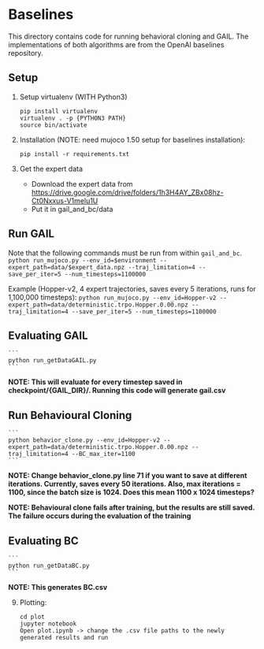 # Baselines
This directory contains code for running behavioral cloning and GAIL. The implementations of both algorithms are from the OpenAI baselines repository.

## Setup


1. Setup virtualenv (WITH Python3)
    ```
    pip install virtualenv
    virtualenv . -p {PYTHON3 PATH}
    source bin/activate
    ```

2. Installation (NOTE: need mujoco 1.50 setup for baselines installation):
    ```
    pip install -r requirements.txt
    ```

3. Get the expert data
    * Download the expert data from https://drive.google.com/drive/folders/1h3H4AY_ZBx08hz-Ct0Nxxus-V1melu1U
    * Put it in gail_and_bc/data


## Run GAIL
Note that the following commands must be run from within `gail_and_bc`.
    ```
    python run_mujoco.py --env_id=$environment --expert_path=data/$expert_data.npz --traj_limitation=4 --save_per_iter=5 --num_timesteps=1100000
    ```

Example (Hopper-v2, 4 expert trajectories, saves every 5 iterations, runs for 1,100,000 timesteps):
    ```
    python run_mujoco.py --env_id=Hopper-v2 --expert_path=data/deterministic.trpo.Hopper.0.00.npz --traj_limitation=4 --save_per_iter=5 --num_timesteps=1100000
    ```

## Evaluating GAIL
    ```
    python run_getDataGAIL.py
    ```

**NOTE: This will evaluate for every timestep saved in checkpoint/{GAIL_DIR}/. Running this code will generate gail.csv**

## Run Behavioural Cloning
    ```
    python behavior_clone.py --env_id=Hopper-v2 --expert_path=data/deterministic.trpo.Hopper.0.00.npz --traj_limitation=4 --BC_max_iter=1100
    ```
    
**NOTE: Change behavior_clone.py line 71 if you want to save at different iterations. Currently, saves every 50 iterations. Also, max iterations = 1100, since the batch size is 1024. Does this mean 1100 x 1024 timesteps?**

**NOTE: Behavioural clone fails after training, but the results are still saved. The failure occurs during the evaluation of the training**

## Evaluating BC
    ```
    python run_getDataBC.py
    ```

**NOTE: This generates BC.csv**


9. Plotting:
    ```
    cd plot
    jupyter notebook
    Open plot.ipynb -> change the .csv file paths to the newly generated results and run
    ```
